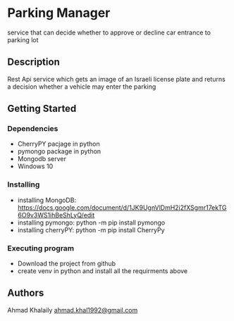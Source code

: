   # Parking Manager

service that can decide whether to approve or decline car entrance to parking lot

## Description

Rest Api service which gets an image of an Israeli license plate and returns a decision whether a vehicle may enter the parking
## Getting Started

### Dependencies

* CherryPY pacjage in python
* pymongo package in python
* Mongodb server
* Windows 10

### Installing

* installing MongoDB: https://docs.google.com/document/d/1JK9UgnVlDmH2j2fXSgmr17ekTG6O9v3WS1ihBeShLyQ/edit
* installing pymongo:  python -m pip install pymongo
* installing cherryPY: python -m pip install CherryPy


### Executing program

* Download the project from github
* create venv in python and install all the requirments above

## Authors

Ahmad Khalaily 
ahmad.khal1992@gmail.com
